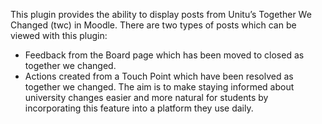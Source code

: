 This plugin provides the ability to display posts from Unitu’s Together We Changed (twc) in Moodle. There are two types of posts which can be viewed with this plugin:
* Feedback from the Board page which has been moved to closed as together we changed.
* Actions created from a Touch Point which have been resolved as together we changed. 
The aim is to make staying informed about university changes easier and more natural for students by incorporating this feature into a platform they use daily.
